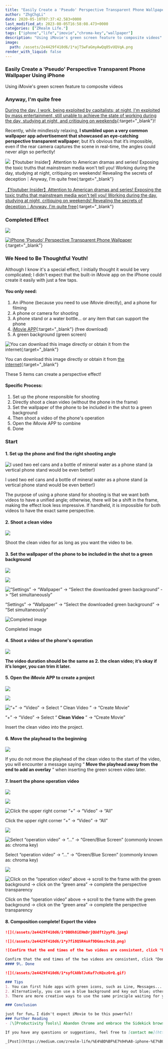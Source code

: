 ```yaml
---
title: "Easily Create a 'Pseudo' Perspective Transparent Phone Wallpaper Using iPhone"
author: "ZhgChgLi"
date: 2020-05-10T07:37:42.583+0000
last_modified_at: 2023-08-05T16:58:08.473+0000
categories: ["ZRealm Life."]
tags: ["iphone","life","imovie","chroma-key","wallpaper"]
description: "Using iMovie's green screen feature to composite videos"
image:
  path: /assets/2e4429f410d6/1*ajTSwFaGmyAwQq05vUQVqA.png
render_with_liquid: false
---
```


### Easily Create a 'Pseudo' Perspective Transparent Phone Wallpaper Using iPhone

Using iMovie's green screen feature to composite videos

### Anyway, I'm quite free

[During the day, I work, being exploited by capitalists; at night, I'm exploited by mass entertainment, still unable to achieve the state of working during the day, studying at night, and critiquing on weekends](https://www.youtube.com/watch?v=0_dVHQBx-4k){:target="_blank"}!

Recently, while mindlessly relaxing, **I stumbled upon a very common wallpaper app advertisement that showcased an eye-catching perspective transparent wallpaper**; but it’s obvious that it’s impossible, even if the rear camera captures the scene in real-time, the angles could never align so perfectly!

![[【Youtuber Insider】Attention to American dramas and series! Exposing the toxic truths that mainstream media won't tell you! Working during the day, studying at night, critiquing on weekends! Revealing the secrets of deception｜Anyway, I'm quite free](https://www.youtube.com/watch?v=0_dVHQBx-4k){:target="_blank"}](/assets/2e4429f410d6/1*ld3iXPtwH_pqTLADZcnSNg.png)

[【Youtuber Insider】Attention to American dramas and series! Exposing the toxic truths that mainstream media won't tell you! Working during the day, studying at night, critiquing on weekends! Revealing the secrets of deception｜Anyway, I'm quite free](https://www.youtube.com/watch?v=0_dVHQBx-4k){:target="_blank"}
### Completed Effect

![](/assets/2e4429f410d6/1*ajTSwFaGmyAwQq05vUQVqA.png)

[![iPhone 'Pseudo' Perspective Transparent Phone Wallpaper](/assets/2e4429f410d6/1cac_hqdefault.jpg "iPhone 'Pseudo' Perspective Transparent Phone Wallpaper")](https://www.youtube.com/watch?v=J_uFAQEHxDM){:target="_blank"}

### We Need to Be Thoughtful Youth!

Although I know it's a special effect, I initially thought it would be very complicated; I didn't expect that the built-in iMovie app on the iPhone could create it easily with just a few taps.
#### **You only need:**
1. An iPhone (because you need to use iMovie directly), and a phone for filming
2. A phone or camera for shooting
3. A phone stand or a water bottle… or any item that can support the phone
4. [iMovie APP](https://apps.apple.com/tw/app/imovie/id377298193){:target="_blank"} (free download)
5. A green background (green screen)

![You can download this image directly or obtain it from [the internet](https://www.google.com/search?q=green+screen&tbm=isch&ved=2ahUKEwiWl7yC16jpAhXAx4sBHWVACioQ2-cCegQIABAA&oq=green+screen&gs_lcp=CgNpbWcQAzIECCMQJzIECCMQJzICCAAyAggAMgIIADICCAAyAggAMgIIADICCAAyAggAULXwGli18BpgxPQaaABwAHgAgAE4iAE4kgEBMZgBAKABAaoBC2d3cy13aXotaW1n&sclient=img&ei=u6C3XtbNBsCPr7wP5YCp0AI&bih=945&biw=1920){:target="_blank"}](/assets/2e4429f410d6/1*nsCFd5nwtAIYr0qc8QlzUg.jpeg)

You can download this image directly or obtain it from [the internet](https://www.google.com/search?q=green+screen&tbm=isch&ved=2ahUKEwiWl7yC16jpAhXAx4sBHWVACioQ2-cCegQIABAA&oq=green+screen&gs_lcp=CgNpbWcQAzIECCMQJzIECCMQJzICCAAyAggAMgIIADICCAAyAggAMgIIADICCAAyAggAULXwGli18BpgxPQaaABwAHgAgAE4iAE4kgEBMZgBAKABAaoBC2d3cy13aXotaW1n&sclient=img&ei=u6C3XtbNBsCPr7wP5YCp0AI&bih=945&biw=1920){:target="_blank"}


These 5 items can create a perspective effect!
#### Specific Process:
1. Set up the phone responsible for shooting
2. Directly shoot a clean video (without the phone in the frame)
3. Set the wallpaper of the phone to be included in the shot to a green background
4. Then shoot a video of the phone's operation
5. Open the iMovie APP to combine
6. Done

### Start
#### 1\. Set up the phone and find the right shooting angle


![I used two eel cans and a bottle of mineral water as a phone stand (a vertical phone stand would be even better!)](/assets/2e4429f410d6/1*-Y5H7G6VVPUUgTGaUB2f1A.jpeg)

I used two eel cans and a bottle of mineral water as a phone stand (a vertical phone stand would be even better!)

The purpose of using a phone stand for shooting is that we want both videos to have a unified angle; otherwise, there will be a shift in the frame, making the effect look less impressive. If handheld, it is impossible for both videos to have the exact same perspective.
#### 2\. Shoot a clean video


![](/assets/2e4429f410d6/1*qvC6sNrznXmv9rHoWzPiUA.jpeg)


Shoot the clean video for as long as you want the video to be.
#### 3\. Set the wallpaper of the phone to be included in the shot to a green background


![](/assets/2e4429f410d6/1*m_MEA1SudODPvYyogcd5Gw.png)



![](/assets/2e4429f410d6/1*-qVuOCQWlTpjkopYVV_SMg.png)



![“Settings” -> “Wallpaper” -> “Select the downloaded green background” -> “Set simultaneously”](/assets/2e4429f410d6/1*qso6JJNOi2Ox_hMfLMAR6A.png)

“Settings” -> “Wallpaper” -> “Select the downloaded green background” -> “Set simultaneously”


![Completed image](/assets/2e4429f410d6/1*NYjXaoCiscPDzYdIlyUPbA.png)

Completed image
#### 4\. Shoot a video of the phone's operation


![](/assets/2e4429f410d6/1*SOyY49HM3-kWmDCdjrznDQ.jpeg)


**The video duration should be the same as 2\. the clean video; it’s okay if it’s longer, you can trim it later.**
#### 5\. Open the iMovie APP to create a project


![](/assets/2e4429f410d6/1*s71QOS2Eici5nXtOohc1UQ.png)



![](/assets/2e4429f410d6/1*GGZFGI_ttJyAc4L1GghZBw.png)



![“+” -> “Video” -> Select “ **Clean Video** ” -> “Create Movie”](/assets/2e4429f410d6/1*Ju3cpubikU57M0fRadT_FA.jpeg)

“+” -> “Video” -> Select “ **Clean Video** ” -> “Create Movie”

Insert the clean video into the project.
#### 6\. Move the playhead to the beginning


![](/assets/2e4429f410d6/1*hCeZAoZggCU14s5rAmqv9Q.png)


If you do not move the playhead of the clean video to the start of the video, you will encounter a message saying “ **Move the playhead away from the end to add an overlay** ” when inserting the green screen video later.
#### 7\. Insert the phone operation video


![](/assets/2e4429f410d6/1*hCeZAoZggCU14s5rAmqv9Q.png)



![](/assets/2e4429f410d6/1*QWv0KEjoOGT6ij1A9aSeFA.png)



![Click the upper right corner “+” -> “Video” -> “All”](/assets/2e4429f410d6/1*bV7cBJN5tQyez7h1UEo3GA.jpeg)

Click the upper right corner “+” -> “Video” -> “All”


![](/assets/2e4429f410d6/1*oQnGYEzWKHg4G7sYeiANVg.jpeg)



![Select “operation video” -> “…” -> “Green/Blue Screen” (commonly known as: chroma key)](/assets/2e4429f410d6/1*VQZKKIb0Y0XdaetEeRBPJA.jpeg)

Select “operation video” -> “…” -> “Green/Blue Screen” (commonly known as: chroma key)


![](/assets/2e4429f410d6/1*pzVjiHLmhPNVnuqGpx5yUg.jpeg)



![Click on the “operation video” above -> scroll to the frame with the green background -> click on the “green area” -> complete the perspective transparency](/assets/2e4429f410d6/1*r2Y1PvoSM5IVrXGoekR1zA.png)

Click on the “operation video” above -> scroll to the frame with the green background -> click on the “green area” -> complete the perspective transparency
#### 8\. Composition complete! Export the video

```markdown
![](/assets/2e4429f410d6/1*DBOh8iEHmDrjQUdft2yyFQ.jpeg)

![](/assets/2e4429f410d6/1*y7fi8Q5R4oAf9DGmsc9v1Q.png)

![Confirm that the end times of the two videos are consistent, click "Done" in the upper left corner -> "Share" below -> select output target -> output complete](/assets/2e4429f410d6/1*rlG8lMVKmPhUqBkrvzfglA.png)

Confirm that the end times of the two videos are consistent, click "Done" in the upper left corner -> "Share" below -> select output target -> output complete
#### 9\. Done

![](/assets/2e4429f410d6/1*syfCA0bTJvKuf7cKQxzOrQ.gif)

### Tips
1. You can first hide apps with green icons, such as Line, Messages... to prevent exposure (since the keying is based on green).
2. Alternatively, you can use a blue background and key out blue; other colors can also work (but green/blue yields the best results).
3. There are more creative ways to use the same principle waiting for you to discover!

### Conclusion

just for fun… I didn't expect iMovie to be this powerful!
### Further Reading
- [\[Productivity Tools\] Abandon Chrome and embrace the Sidekick browser](../118e924a1477/)

If you have any questions or suggestions, feel free to [contact me](https://www.zhgchg.li/contact){:target="_blank"}.

_[Post](https://medium.com/zrealm-life/%E4%BD%BF%E7%94%A8-iphone-%E7%B0%A1%E5%96%AE%E8%A3%BD%E4%BD%9C-%E5%81%9E-%E9%80%8F%E8%A6%96%E9%80%8F%E6%98%8E%E6%89%8B%E6%A9%9F%E6%A1%8C%E5%B8%83-2e4429f410d6){:target="_blank"} converted from Medium by [ZMediumToMarkdown](https://github.com/ZhgChgLi/ZMediumToMarkdown){:target="_blank"}._
```
